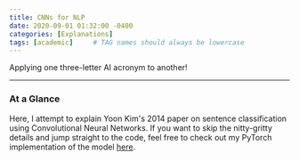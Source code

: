 ```yaml
---
title: CNNs for NLP
date: 2020-09-01 01:32:00 -0400
categories: [Explanations]
tags: [academic]     # TAG names should always be lowercase
---
```


Applying one three-letter AI acronym to another!

***

### At a Glance

Here, I attempt to explain Yoon Kim's 2014 paper on sentence classification using Convolutional Neural Networks. If you want to skip the nitty-gritty details and jump straight to the code, feel free to check out my PyTorch implementation of the model [here](https://github.com/leonardtang/CNN-for-NLP).
